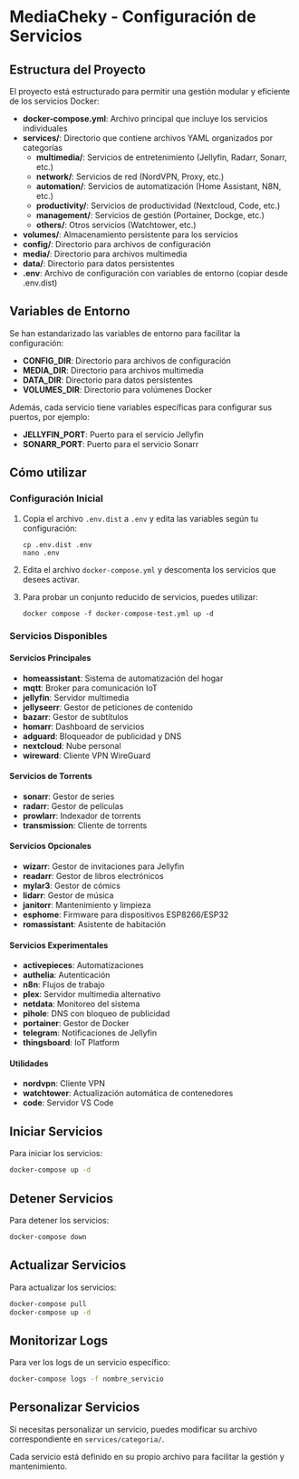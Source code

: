 # MediaCheky - Configuración de Servicios

## Estructura del Proyecto

El proyecto está estructurado para permitir una gestión modular y eficiente de los servicios Docker:

- **docker-compose.yml**: Archivo principal que incluye los servicios individuales
- **services/**: Directorio que contiene archivos YAML organizados por categorías
  - **multimedia/**: Servicios de entretenimiento (Jellyfin, Radarr, Sonarr, etc.)
  - **network/**: Servicios de red (NordVPN, Proxy, etc.)
  - **automation/**: Servicios de automatización (Home Assistant, N8N, etc.)
  - **productivity/**: Servicios de productividad (Nextcloud, Code, etc.)
  - **management/**: Servicios de gestión (Portainer, Dockge, etc.)
  - **others/**: Otros servicios (Watchtower, etc.)
- **volumes/**: Almacenamiento persistente para los servicios
- **config/**: Directorio para archivos de configuración
- **media/**: Directorio para archivos multimedia
- **data/**: Directorio para datos persistentes
- **.env**: Archivo de configuración con variables de entorno (copiar desde .env.dist)

## Variables de Entorno

Se han estandarizado las variables de entorno para facilitar la configuración:

- **CONFIG_DIR**: Directorio para archivos de configuración
- **MEDIA_DIR**: Directorio para archivos multimedia
- **DATA_DIR**: Directorio para datos persistentes
- **VOLUMES_DIR**: Directorio para volúmenes Docker

Además, cada servicio tiene variables específicas para configurar sus puertos, por ejemplo:
- **JELLYFIN_PORT**: Puerto para el servicio Jellyfin
- **SONARR_PORT**: Puerto para el servicio Sonarr

## Cómo utilizar

### Configuración Inicial

1. Copia el archivo `.env.dist` a `.env` y edita las variables según tu configuración:
   ```
   cp .env.dist .env
   nano .env
   ```

2. Edita el archivo `docker-compose.yml` y descomenta los servicios que desees activar.

3. Para probar un conjunto reducido de servicios, puedes utilizar:
   ```
   docker compose -f docker-compose-test.yml up -d
   ```

### Servicios Disponibles

#### Servicios Principales
- **homeassistant**: Sistema de automatización del hogar
- **mqtt**: Broker para comunicación IoT
- **jellyfin**: Servidor multimedia
- **jellyseerr**: Gestor de peticiones de contenido
- **bazarr**: Gestor de subtítulos
- **homarr**: Dashboard de servicios
- **adguard**: Bloqueador de publicidad y DNS
- **nextcloud**: Nube personal
- **wireward**: Cliente VPN WireGuard

#### Servicios de Torrents
- **sonarr**: Gestor de series
- **radarr**: Gestor de películas
- **prowlarr**: Indexador de torrents
- **transmission**: Cliente de torrents

#### Servicios Opcionales
- **wizarr**: Gestor de invitaciones para Jellyfin
- **readarr**: Gestor de libros electrónicos
- **mylar3**: Gestor de cómics
- **lidarr**: Gestor de música
- **janitorr**: Mantenimiento y limpieza
- **esphome**: Firmware para dispositivos ESP8266/ESP32
- **romassistant**: Asistente de habitación

#### Servicios Experimentales
- **activepieces**: Automatizaciones
- **authelia**: Autenticación
- **n8n**: Flujos de trabajo
- **plex**: Servidor multimedia alternativo
- **netdata**: Monitoreo del sistema
- **pihole**: DNS con bloqueo de publicidad
- **portainer**: Gestor de Docker
- **telegram**: Notificaciones de Jellyfin
- **thingsboard**: IoT Platform

#### Utilidades
- **nordvpn**: Cliente VPN
- **watchtower**: Actualización automática de contenedores
- **code**: Servidor VS Code

## Iniciar Servicios

Para iniciar los servicios:

```bash
docker-compose up -d
```

## Detener Servicios

Para detener los servicios:

```bash
docker-compose down
```

## Actualizar Servicios

Para actualizar los servicios:

```bash
docker-compose pull
docker-compose up -d
```

## Monitorizar Logs

Para ver los logs de un servicio específico:

```bash
docker-compose logs -f nombre_servicio
```

## Personalizar Servicios

Si necesitas personalizar un servicio, puedes modificar su archivo correspondiente en `services/categoria/`.

Cada servicio está definido en su propio archivo para facilitar la gestión y mantenimiento.
